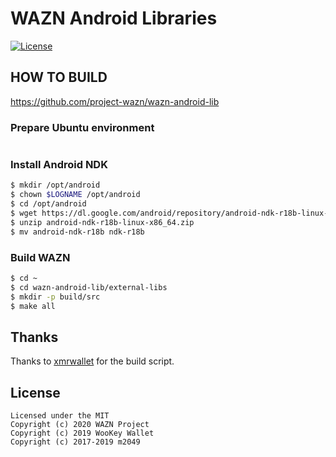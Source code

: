 WAZN Android Libraries
======================

[![License](https://img.shields.io/badge/license-MIT-brightgreen)](https://opensource.org/licenses/MIT)

## HOW TO BUILD

https://github.com/project-wazn/wazn-android-lib

### Prepare Ubuntu environment

```bash
```

### Install Android NDK

```bash
$ mkdir /opt/android
$ chown $LOGNAME /opt/android
$ cd /opt/android
$ wget https://dl.google.com/android/repository/android-ndk-r18b-linux-x86_64.zip
$ unzip android-ndk-r18b-linux-x86_64.zip
$ mv android-ndk-r18b ndk-r18b
```

### Build WAZN

```bash
$ cd ~
$ cd wazn-android-lib/external-libs
$ mkdir -p build/src
$ make all
```

## Thanks

Thanks to [xmrwallet](https://github.com/m2049r/xmrwallet) for the build script.

## License
```
Licensed under the MIT
Copyright (c) 2020 WAZN Project
Copyright (c) 2019 WooKey Wallet
Copyright (c) 2017-2019 m2049
```
